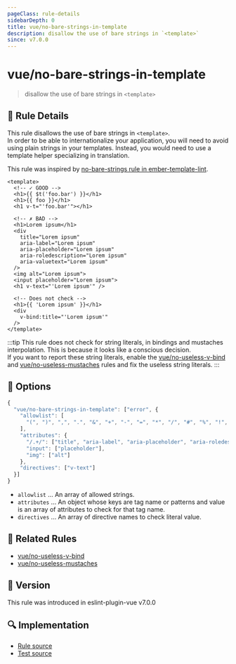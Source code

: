 ```yaml
---
pageClass: rule-details
sidebarDepth: 0
title: vue/no-bare-strings-in-template
description: disallow the use of bare strings in `<template>`
since: v7.0.0
---
```

# vue/no-bare-strings-in-template

<!-- end auto-generated rule header -->

> disallow the use of bare strings in `<template>`

## :book: Rule Details

This rule disallows the use of bare strings in `<template>`.  
In order to be able to internationalize your application, you will need to avoid using plain strings in your templates. Instead, you would need to use a template helper specializing in translation.  

This rule was inspired by [no-bare-strings rule in ember-template-lint](https://github.com/ember-template-lint/ember-template-lint/blob/master/docs/rule/no-bare-strings.md).

<eslint-code-block :rules="{'vue/no-bare-strings-in-template': ['error']}">

```vue
<template>
  <!-- ✓ GOOD -->
  <h1>{{ $t('foo.bar') }}</h1>
  <h1>{{ foo }}</h1>
  <h1 v-t="'foo.bar'"></h1>

  <!-- ✗ BAD -->
  <h1>Lorem ipsum</h1>
  <div
    title="Lorem ipsum"
    aria-label="Lorem ipsum"
    aria-placeholder="Lorem ipsum"
    aria-roledescription="Lorem ipsum"
    aria-valuetext="Lorem ipsum"
  />
  <img alt="Lorem ipsum">
  <input placeholder="Lorem ipsum">
  <h1 v-text="'Lorem ipsum'" />

  <!-- Does not check -->
  <h1>{{ 'Lorem ipsum' }}</h1>
  <div
    v-bind:title="'Lorem ipsum'"
  />
</template>
```

</eslint-code-block>

:::tip
This rule does not check for string literals, in bindings and mustaches interpolation. This is because it looks like a conscious decision.  
If you want to report these string literals, enable the [vue/no-useless-v-bind] and [vue/no-useless-mustaches] rules and fix the useless string literals.
:::

## :wrench: Options

```js
{
  "vue/no-bare-strings-in-template": ["error", {
    "allowlist": [
      "(", ")", ",", ".", "&", "+", "-", "=", "*", "/", "#", "%", "!", "?", ":", "[", "]", "{", "}", "<", ">", "\u00b7", "\u2022", "\u2010", "\u2013", "\u2014", "\u2212", "|"
    ],
    "attributes": {
      "/.+/": ["title", "aria-label", "aria-placeholder", "aria-roledescription", "aria-valuetext"],
      "input": ["placeholder"],
      "img": ["alt"]
    },
    "directives": ["v-text"]
  }]
}
```

- `allowlist` ... An array of allowed strings.
- `attributes` ... An object whose keys are tag name or patterns and value is an array of attributes to check for that tag name.
- `directives` ... An array of directive names to check literal value.

## :couple: Related Rules

- [vue/no-useless-v-bind]
- [vue/no-useless-mustaches]

[vue/no-useless-v-bind]: ./no-useless-v-bind.md
[vue/no-useless-mustaches]: ./no-useless-mustaches.md

## :rocket: Version

This rule was introduced in eslint-plugin-vue v7.0.0

## :mag: Implementation

- [Rule source](https://github.com/vuejs/eslint-plugin-vue/blob/master/lib/rules/no-bare-strings-in-template.js)
- [Test source](https://github.com/vuejs/eslint-plugin-vue/blob/master/tests/lib/rules/no-bare-strings-in-template.js)
